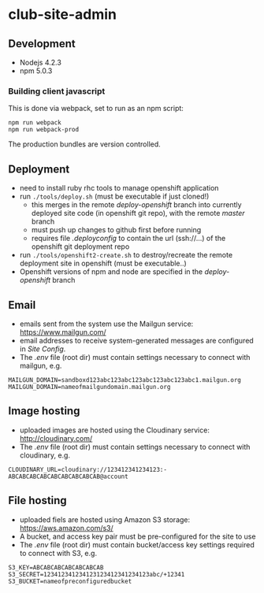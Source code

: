 # club-site-admin

## Development

* Nodejs 4.2.3
* npm 5.0.3

### Building client javascript

This is done via webpack, set to run as an npm script:

```
npm run webpack
npm run webpack-prod
```

The production bundles are version controlled.

## Deployment

* need to install ruby rhc tools to manage openshift application
* run `./tools/deploy.sh` (must be executable if just cloned!)
  * this merges in the remote _deploy-openshift_ branch into currently deployed site code (in openshift git repo), with the remote _master_ branch
  * must push up changes to github first before running
  * requires file _.deployconfig_ to contain the url (ssh://...) of the openshift git deployment repo
* run `./tools/openshift2-create.sh` to destroy/recreate the remote deployment site in openshift (must be executable..)
* Openshift versions of npm and node are specified in the _deploy-openshift_ branch

## Email 

* emails sent from the system use the Mailgun service: https://www.mailgun.com/
* email addresses to receive system-generated messages are configured in _Site Config_.
* The _.env_ file (root dir) must contain settings necessary to connect with mailgun, e.g.

```
MAILGUN_DOMAIN=sandboxd123abc123abc123abc123abc123abc1.mailgun.org
MAILGUN_DOMAIN=nameofmailgundomain.mailgun.org
```

## Image hosting 

* uploaded images are hosted using the Cloudinary service: http://cloudinary.com/
* The _.env_ file (root dir) must contain settings necessary to connect with cloudinary, e.g.

```
CLOUDINARY_URL=cloudinary://123412341234123:-ABCABCABCABCABCABCABCABCAB@account
```

## File hosting 

* uploaded fiels are hosted using Amazon S3 storage: https://aws.amazon.com/s3/
* A bucket, and access key pair must be pre-configured for the site to use
* The _.env_ file (root dir) must contain bucket/access key settings required to connect with S3, e.g.

```
S3_KEY=ABCABCABCABCABCABCAB
S3_SECRET=123412341234123123412341234123abc/+12341
S3_BUCKET=nameofpreconfiguredbucket
```
